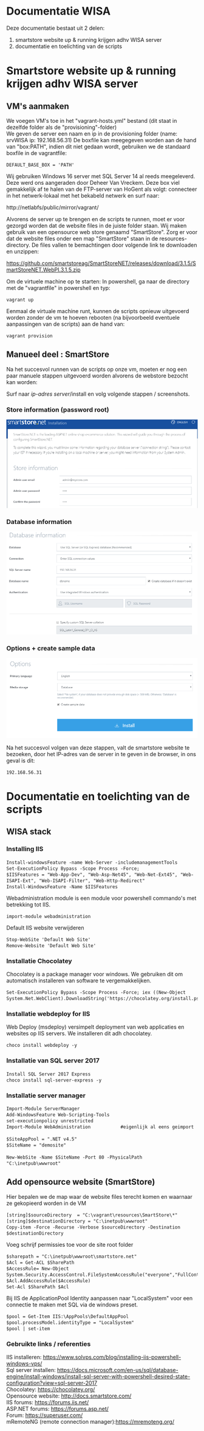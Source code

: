 # Documentatie WISA

Deze documentatie bestaat uit 2 delen:  
1) smartstore website up & running krijgen adhv WISA server
2) documentatie en toelichting van de scripts

# Smartstore website up & running krijgen adhv WISA server


## VM's aanmaken
We voegen VM's toe in het "vagrant-hosts.yml" bestand (dit staat in dezelfde folder als de "provisioning"-folder)  
We geven de server een naam en ip in de provisioning folder (name: srvWISA
  ip: 192.168.56.31)
De boxfile kan meegegeven worden aan de hand van "box:PATH", indien dit niet gedaan wordt, gebruiken we de standaard boxfile in de vagrantfile: 

    DEFAULT_BASE_BOX = 'PATH'

Wij gebruiken Windows 16 server met SQL Server 14 al reeds meegeleverd. Deze werd ons aangeraden door Deheer Van Vreckem. Deze box viel gemakkelijk af te halen van de FTP-server van HoGent als volgt: connecteer in het netwerk-lokaal met het bekabeld netwerk en surf naar:

http://netlabfs/public/mirror/vagrant/

Alvorens de server up te brengen en de scripts te runnen, moet er voor gezorgd worden dat de website files in de juiste folder staan.  Wij maken gebruik van een opensource web store genaamd "SmartStore".
Zorg er voor dat de website files onder een map "SmartStore" staan in de resources-directory. De files vallen te bemachtingen door volgende link te downloaden en unzippen:

 https://github.com/smartstoreag/SmartStoreNET/releases/download/3.1.5/SmartStoreNET.WebPI.3.1.5.zip

Om de virtuele machine op te starten: In powershell, ga naar de directory met de "vagrantfile" in powershell en typ: 

    vagrant up

Eenmaal de virtuale machine runt, kunnen de scripts opnieuw uitgevoerd worden zonder de vm te hoeven rebooten (na bijvoorbeeld eventuele aanpassingen van de scripts) aan de hand van:

    vagrant provision

## Manueel deel : SmartStore

Na het succesvol runnen van de scripts op onze vm, moeten er nog een paar manuele stappen uitgevoerd worden alvorens de webstore bezocht kan worden:

Surf naar *ip-adres server*/install en volg volgende stappen / screenshots.  
### Store information (password root)

![alt text](Documentatie_Images/Image1.png "img1")

### Database information

![alt text](Documentatie_Images/Image2.png "img2")

### Options + create sample data

![alt text](Documentatie_Images/Image3.png "img3")

Na het succesvol volgen van deze stappen, valt de smartstore website te bezoeken, door het IP-adres van de server in te geven in de browser, in ons geval is dit:

    192.168.56.31


# Documentatie en toelichting van de scripts

## WISA stack

### Installing IIS 

    Install-windowsFeature -name Web-Server -includemanagementTools
    Set-ExecutionPolicy Bypass -Scope Process -Force;
    $IISFeatures = "Web-App-Dev", "Web-Asp-Net45", "Web-Net-Ext45", "Web-ISAPI-Ext", "Web-ISAPI-Filter", "Web-Http-Redirect"
    Install-WindowsFeature -Name $IISFeatures

Webadministration module is een module voor powershell commando's met betrekking tot IIS.

    import-module webadministration

Default IIS website verwijderen

    Stop-WebSite 'Default Web Site'
    Remove-Website 'Default Web Site'

### Installatie Chocolatey
Chocolatey is a package manager voor windows. We gebruiken dit om automatisch installeren van software te vergemakkelijken.

    Set-ExecutionPolicy Bypass -Scope Process -Force; iex ((New-Object System.Net.WebClient).DownloadString('https://chocolatey.org/install.ps1'))

### Installatie webdeploy for IIS
Web Deploy (msdeploy) versimpelt deployment van web applicaties en websites op IIS servers. We installeren dit adh chocolatey.

    choco install webdeploy -y

### Installatie van SQL server 2017
    Install SQL Server 2017 Express
    choco install sql-server-express -y

### Installatie server manager

    Import-Module ServerManager
    Add-WindowsFeature Web-Scripting-Tools
    set-executionpolicy unrestricted
    Import-Module WebAdministration           #eigenlijk al eens geimport

    $SiteAppPool = ".NET v4.5"                  
    $SiteName = "demosite"                      

    New-WebSite -Name $SiteName -Port 80 -PhysicalPath "C:\inetpub\wwwroot"

## Add opensource website (SmartStore)

Hier bepalen we de map waar de website files terecht komen en waarnaar ze gekopieerd worden in de VM 

    [string]$sourceDirectory  = "C:\vagrant\resources\SmartStore\*"
    [string]$destinationDirectory = "C:\inetpub\wwwroot"
    Copy-item -Force -Recurse -Verbose $sourceDirectory -Destination $destinationDirectory

Voeg schrijf permissies toe voor de site root folder

    $sharepath = "C:\inetpub\wwwroot\smartstore.net"
    $Acl = Get-ACL $SharePath
    $AccessRule= New-Object System.Security.AccessControl.FileSystemAccessRule("everyone","FullControl","ContainerInherit,Objectinherit","none","Allow")
    $Acl.AddAccessRule($AccessRule)
    Set-Acl $SharePath $Acl

Bij IIS de ApplicationPool Identity aanpassen naar "LocalSystem" voor een connectie te maken met SQL via de windows preset.

    $pool = Get-Item IIS:\AppPools\DefaultAppPool
    $pool.processModel.identityType = "LocalSystem"
    $pool | set-item


### Gebruikte links / referenties  
IIS installeren: https://www.solvps.com/blog/installing-iis-powershell-windows-vps/  
Sql server installen: https://docs.microsoft.com/en-us/sql/database-engine/install-windows/install-sql-server-with-powershell-desired-state-configuration?view=sql-server-2017   
Chocolatey: https://chocolatey.org/  
Opensource website: http://docs.smartstore.com/  
IIS forums: https://forums.iis.net/  
ASP.NET forums: https://forums.asp.net/  
Forum: https://superuser.com/  
mRemoteNG (remote connection manager):https://mremoteng.org/  



